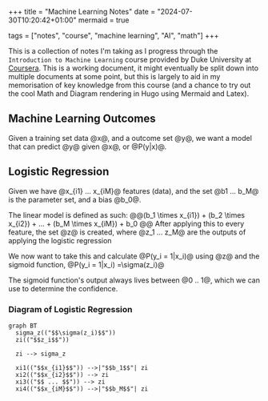 +++
title = "Machine Learning Notes"
date = "2024-07-30T10:20:42+01:00"
mermaid = true

tags = ["notes", "course", "machine learning", "AI", "math"]
+++

This is a collection of notes I'm taking as I progress through the `Introduction to Machine Learning` course provided
by Duke University at [Coursera](https://coursera.org). This is a working document, it might eventually be split down
into multiple documents at some point, but this is largely to aid in my memorisation of key knowledge from this course
(and a chance to try out the cool Math and Diagram rendering in Hugo using Mermaid and Latex).

## Machine Learning Outcomes
Given a training set data @x@, and a outcome set @y@, we want a model that can predict @y@ given @x@, or @P(y|x)@.

## Logistic Regression
Given we have @x_{i1} ... x_{iM}@ features (data), and the set @b1 ... b_M@ is the parameter set, and a bias @b_0@.

The linear model is defined as such:
@@(b_1 \times x_{i1}) + (b_2 \times x_{i2}) + ... + (b_M \times x_{iM}) + b_0 @@
After applying this to every feature, the set @z@ is created, where @z_1 ... z_M@ are the outputs of applying the
logistic regression

We now want to take this and calculate @P(y_i = 1|x_i)@ using @z@ and the sigmoid function, @P(y_i = 1|x_i) =\sigma(z_i)@

The sigmoid function's output always lives between @0 .. 1@, which we can use to determine the confidence.

### Diagram of Logistic Regression
```mermaid
graph BT
  sigma_z(("$$\sigma(z_i)$$"))
  zi(("$$z_i$$"))

  zi --> sigma_z

  xi1(("$$x_{i1}$$")) -->|"$$b_1$$"| zi
  xi2(("$$x_{i2}$$")) --> zi
  xi3(("$$ ... $$")) --> zi
  xi4(("$$x_{iM}$$")) -->|"$$b_M$$"| zi
```

##
